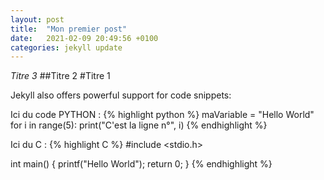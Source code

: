 ```yaml
---
layout: post
title:  "Mon premier post"
date:   2021-02-09 20:49:56 +0100
categories: jekyll update
---
```


_Titre 3_
##Titre 2
#Titre 1

Jekyll also offers powerful support for code snippets:

Ici du code PYTHON :
{% highlight python %}
maVariable = "Hello World"
for i in range(5):
    print("C'est la ligne n°", i)
{% endhighlight %}

Ici du C :
{% highlight C %}
#include <stdio.h>

int main() {
	printf("Hello World");
	return 0;
}
{% endhighlight %}

[jekyll-docs]: https://jekyllrb.com/docs/home
[jekyll-gh]:   https://github.com/jekyll/jekyll
[jekyll-talk]: https://talk.jekyllrb.com/
